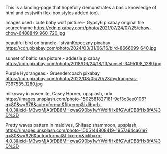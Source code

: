  This is a landing-page that hopefully demonstrates a basic knowledge of html and css(with flex-box styles added too).

 Images used :
 cute baby wolf picture:- Gypsy6 pixabay original file source/name https://cdn.pixabay.com/photo/2021/07/24/07/25/chow-chow-6488849_960_720.jpg

beautiful bird on branch:- IstvánKopeczny pixabay https://cdn.pixabay.com/photo/2024/03/31/06/16/bird-8666099_640.jpg

sunset of baltic sea picture:- addesia  pixabay https://cdn.pixabay.com/photo/2018/06/24/18/13/sunset-3495108_1280.jpg

Purple Hydrangeas:- Gruendercoach pixabay https://cdn.pixabay.com/photo/2022/08/05/20/23/hydrangeas-7367535_1280.jpg

milkyway in yosemite, Casey Horner, upsplash, url= https://images.unsplash.com/photo-1502581827181-9cf3c3ee0106?q=80&w=976&auto=format&fit=crop&ixlib=rb-4.0.3&ixid=M3wxMjA3fDB8MHxwaG90by1wYWdlfHx8fGVufDB8fHx8fA%3D%3D

Pretty waves pattern in maldives, Shifaaz shammoon, upsplash, https://images.unsplash.com/photo-1505144808419-1957a94ca61e?q=80&w=926&auto=format&fit=crop&ixlib=rb-4.0.3&ixid=M3wxMjA3fDB8MHxwaG90by1wYWdlfHx8fGVufDB8fHx8fA%3D%3D